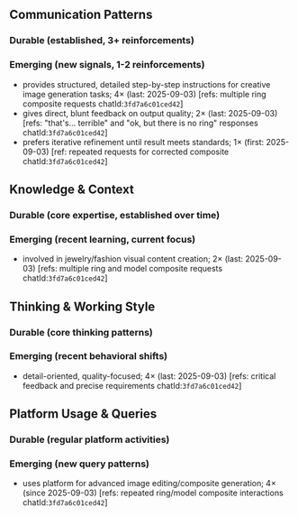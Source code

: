 ## Communication Patterns
### Durable (established, 3+ reinforcements)

### Emerging (new signals, 1-2 reinforcements)
- provides structured, detailed step-by-step instructions for creative image generation tasks; 4× (last: 2025-09-03) [refs: multiple ring composite requests chatId:`3fd7a6c01ced42`]
- gives direct, blunt feedback on output quality; 2× (last: 2025-09-03) [refs: "that's... terrible" and "ok, but there is no ring" responses chatId:`3fd7a6c01ced42`]
- prefers iterative refinement until result meets standards; 1× (first: 2025-09-03) [ref: repeated requests for corrected composite chatId:`3fd7a6c01ced42`]

## Knowledge & Context
### Durable (core expertise, established over time)

### Emerging (recent learning, current focus)
- involved in jewelry/fashion visual content creation; 2× (last: 2025-09-03) [refs: multiple ring and model composite requests chatId:`3fd7a6c01ced42`]

## Thinking & Working Style
### Durable (core thinking patterns)

### Emerging (recent behavioral shifts)
- detail-oriented, quality-focused; 4× (last: 2025-09-03) [refs: critical feedback and precise requirements chatId:`3fd7a6c01ced42`]

## Platform Usage & Queries
### Durable (regular platform activities)

### Emerging (new query patterns)
- uses platform for advanced image editing/composite generation; 4× (since 2025-09-03) [refs: repeated ring/model composite interactions chatId:`3fd7a6c01ced42`]